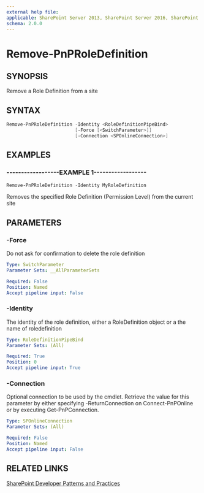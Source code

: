 ```yaml
---
external help file:
applicable: SharePoint Server 2013, SharePoint Server 2016, SharePoint Online
schema: 2.0.0
---
```

# Remove-PnPRoleDefinition

## SYNOPSIS
Remove a Role Definition from a site

## SYNTAX 

```powershell
Remove-PnPRoleDefinition -Identity <RoleDefinitionPipeBind>
                         [-Force [<SwitchParameter>]]
                         [-Connection <SPOnlineConnection>]
```

## EXAMPLES

### ------------------EXAMPLE 1------------------
```powershell
Remove-PnPRoleDefinition -Identity MyRoleDefinition
```

Removes the specified Role Definition (Permission Level) from the current site

## PARAMETERS

### -Force
Do not ask for confirmation to delete the role definition

```yaml
Type: SwitchParameter
Parameter Sets: __AllParameterSets

Required: False
Position: Named
Accept pipeline input: False
```

### -Identity
The identity of the role definition, either a RoleDefinition object or a the name of roledefinition

```yaml
Type: RoleDefinitionPipeBind
Parameter Sets: (All)

Required: True
Position: 0
Accept pipeline input: True
```

### -Connection
Optional connection to be used by the cmdlet. Retrieve the value for this parameter by either specifying -ReturnConnection on Connect-PnPOnline or by executing Get-PnPConnection.

```yaml
Type: SPOnlineConnection
Parameter Sets: (All)

Required: False
Position: Named
Accept pipeline input: False
```

## RELATED LINKS

[SharePoint Developer Patterns and Practices](http://aka.ms/sppnp)
